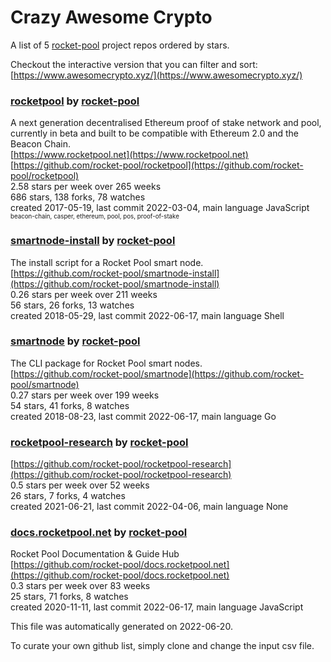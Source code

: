 # Crazy Awesome Crypto
A list of 5 [rocket-pool](https://github.com/rocket-pool) project repos ordered by stars.  

Checkout the interactive version that you can filter and sort: 
[https://www.awesomecrypto.xyz/](https://www.awesomecrypto.xyz/)  


### [rocketpool](https://github.com/rocket-pool/rocketpool) by [rocket-pool](https://github.com/rocket-pool)  
A next generation decentralised Ethereum proof of stake network and pool, currently in beta and built to be compatible with Ethereum 2.0 and the Beacon Chain.  
[https://www.rocketpool.net](https://www.rocketpool.net)  
[https://github.com/rocket-pool/rocketpool](https://github.com/rocket-pool/rocketpool)  
2.58 stars per week over 265 weeks  
686 stars, 138 forks, 78 watches  
created 2017-05-19, last commit 2022-03-04, main language JavaScript  
<sub><sup>beacon-chain, casper, ethereum, pool, pos, proof-of-stake</sup></sub>


### [smartnode-install](https://github.com/rocket-pool/smartnode-install) by [rocket-pool](https://github.com/rocket-pool)  
The install script for a Rocket Pool smart node.  
[https://github.com/rocket-pool/smartnode-install](https://github.com/rocket-pool/smartnode-install)  
0.26 stars per week over 211 weeks  
56 stars, 26 forks, 13 watches  
created 2018-05-29, last commit 2022-06-17, main language Shell  


### [smartnode](https://github.com/rocket-pool/smartnode) by [rocket-pool](https://github.com/rocket-pool)  
The CLI package for Rocket Pool smart nodes.  
[https://github.com/rocket-pool/smartnode](https://github.com/rocket-pool/smartnode)  
0.27 stars per week over 199 weeks  
54 stars, 41 forks, 8 watches  
created 2018-08-23, last commit 2022-06-17, main language Go  


### [rocketpool-research](https://github.com/rocket-pool/rocketpool-research) by [rocket-pool](https://github.com/rocket-pool)  
  
[https://github.com/rocket-pool/rocketpool-research](https://github.com/rocket-pool/rocketpool-research)  
0.5 stars per week over 52 weeks  
26 stars, 7 forks, 4 watches  
created 2021-06-21, last commit 2022-04-06, main language None  


### [docs.rocketpool.net](https://github.com/rocket-pool/docs.rocketpool.net) by [rocket-pool](https://github.com/rocket-pool)  
Rocket Pool Documentation & Guide Hub  
[https://github.com/rocket-pool/docs.rocketpool.net](https://github.com/rocket-pool/docs.rocketpool.net)  
0.3 stars per week over 83 weeks  
25 stars, 71 forks, 8 watches  
created 2020-11-11, last commit 2022-06-17, main language JavaScript  


This file was automatically generated on 2022-06-20.  

To curate your own github list, simply clone and change the input csv file.  